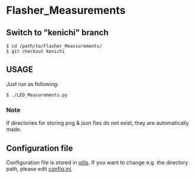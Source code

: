 # Flasher_Measurements

## Switch to "kenichi" branch
```
$ cd /path/to/Flasher_Meassurements/
$ git checkout kenichi
```

## USAGE
Just run as following:
```
$ ./LED_Measurements.py
```

### Note
If directories for storing png & json fies do not exist, they are automatically made.

## Configuration file
Configuration file is stored in [utils](./utils/). If you want to change e.g. the directory path, please edit [config.ini](./utils/config.ini).
